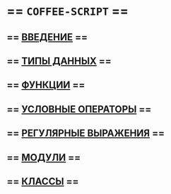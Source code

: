 # == `COFFEE-SCRIPT` ==

## == [ВВЕДЕНИЕ](intro.md) ==

## == [ТИПЫ ДАННЫХ](datatypes.md) ==

## == [ФУНКЦИИ](functions.md) ==

## == [УСЛОВНЫЕ ОПЕРАТОРЫ](conditions.md) ==

## == [РЕГУЛЯРНЫЕ ВЫРАЖЕНИЯ](regexp.md) ==

## == [МОДУЛИ](modules.md) ==

## == [КЛАССЫ](classes.md) ==

